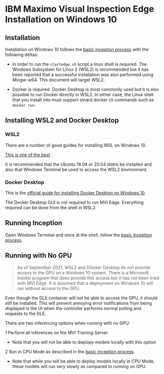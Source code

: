 # IBM Maximo Visual Inspection Edge Installation on Windows 10
## Installation
Installation on Windows 10 follows the [basic inception process](inception_internals.md) with the following deltas:

- In order to run the `startedge.sh` script a linux shell is required. The Windows Subsystem for Linux 2 (WSL2) is recommended but it has been reported that a successful installation was also performed using Mingw-w64. This document will target WSL2.

- Docker is required. Docker Desktop is most commonly used but it is also possible to run Docker directly in WSL2. In either case, the Linux shell that you install into must support stnard docker cli commands such as `docker run`.

## Installing WSL2 and Docker Desktop

### WSL2
There are a number of good guides for installing WSL on Windows 10. 

[This is one of the best](https://www.omgubuntu.co.uk/how-to-install-wsl2-on-windows-10).

It is recommended that the Ubuntu 18.04 or 20.04 distro be installed and also that Windows Terminal be used to access the WSL2 environment.

### Docker Desktop

This is the [official guide for installing Docker Desktop on Windows 10](https://docs.docker.com/desktop/windows/install/).

The Docker Desktop GUI is not required to run MVI Edge. Everything required can be done from the shell in WSL2.

## Running Inception

Open Windows Terminal and once at the shell, follow the [basic inception process](inception_internals.md).

## Running with No GPU

> As of September 2021, WSL2 and DOcker Desktop do not provide access to the GPU on a Windows 10 system. There is a Microsoft Insider program that does provide this access but it has not been tried with MVI Edge. It is assumed that a deployment on Windows 10 will run without access to the GPU.

Even though the DLE container will not be able to access the GPU, it should still be installed. This will prevent annoying error notifications from being displayed in the UI when the controller performs normal polling and requests to the DLE.

There are two inferencing options when running with no GPU:

1 Perform all inferences on the MVI Training Server

- Note that you will not be able to deplopy models locally with this option

2 Run in CPU Mode as described in the [basic inception process](inception_internals.md).

- Note that while you will be able to deploy models locally in CPU Mode, these models will run very slowly as compared to running on GPU.
